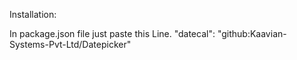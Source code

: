 Installation:

In package.json file just paste this Line.
    "datecal": "github:Kaavian-Systems-Pvt-Ltd/Datepicker"
